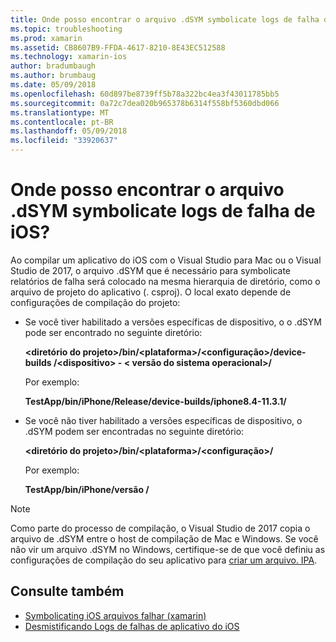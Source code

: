 ```yaml
---
title: Onde posso encontrar o arquivo .dSYM symbolicate logs de falha de iOS?
ms.topic: troubleshooting
ms.prod: xamarin
ms.assetid: CB8607B9-FFDA-4617-8210-8E43EC512588
ms.technology: xamarin-ios
author: bradumbaugh
ms.author: brumbaug
ms.date: 05/09/2018
ms.openlocfilehash: 60d897be8739ff5b78a322bc4ea3f43011785bb5
ms.sourcegitcommit: 0a72c7dea020b965378b6314f558bf5360dbd066
ms.translationtype: MT
ms.contentlocale: pt-BR
ms.lasthandoff: 05/09/2018
ms.locfileid: "33920637"
---
```

# <a name="where-can-i-find-the-dsym-file-to-symbolicate-ios-crash-logs"></a>Onde posso encontrar o arquivo .dSYM symbolicate logs de falha de iOS?

Ao compilar um aplicativo do iOS com o Visual Studio para Mac ou o Visual Studio de 2017, o arquivo .dSYM que é necessário para symbolicate relatórios de falha será colocado na mesma hierarquia de diretório, como o arquivo de projeto do aplicativo (. csproj). O local exato depende de configurações de compilação do projeto:

- Se você tiver habilitado a versões específicas de dispositivo, o o .dSYM pode ser encontrado no seguinte diretório:

    **&lt;diretório do projeto&gt;/bin/&lt;plataforma&gt;/&lt;configuração&gt;/device-builds /&lt;dispositivo&gt; - &lt; versão do sistema operacional&gt;/**

    Por exemplo:
  
    **TestApp/bin/iPhone/Release/device-builds/iphone8.4-11.3.1/**

- Se você não tiver habilitado a versões específicas de dispositivo, o .dSYM podem ser encontradas no seguinte diretório:

    **&lt;diretório do projeto&gt;/bin/&lt;plataforma&gt;/&lt;configuração&gt;/**

    Por exemplo:

    **TestApp/bin/iPhone/versão /**

> [!NOTE]
> Como parte do processo de compilação, o Visual Studio de 2017 copia o arquivo de .dSYM entre o host de compilação de Mac e Windows. Se você não vir um arquivo .dSYM no Windows, certifique-se de que você definiu as configurações de compilação do seu aplicativo para [criar um arquivo. IPA](~/ios/deploy-test/app-distribution/ipa-support.md).

## <a name="see-also"></a>Consulte também

- [Symbolicating iOS arquivos falhar (xamarin)](http://jmillerdev.net/symbolicating-ios-crash-files-xamarin-ios/)
- [Desmistificando Logs de falhas de aplicativo do iOS](https://www.raywenderlich.com/23704/demystifying-ios-application-crash-logs)

